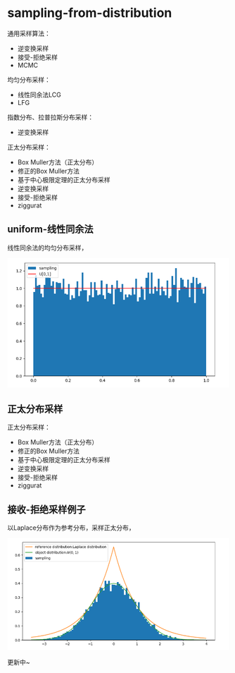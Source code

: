 # sampling-from-distribution

通用采样算法：

- 逆变换采样
- 接受-拒绝采样
- MCMC


均匀分布采样：

- 线性同余法LCG
- LFG


指数分布、拉普拉斯分布采样：

- 逆变换采样


正太分布采样：

- Box Muller方法（正太分布）
- 修正的Box Muller方法
- 基于中心极限定理的正太分布采样
- 逆变换采样
- 接受-拒绝采样
- ziggurat


## uniform-线性同余法

线性同余法的均匀分布采样，

![](asset/uniform-lcg-method.png)



## 正太分布采样

正太分布采样：

- Box Muller方法（正太分布）
- 修正的Box Muller方法
- 基于中心极限定理的正太分布采样
- 逆变换采样
- 接受-拒绝采样
- ziggurat



## 接收-拒绝采样例子

以Laplace分布作为参考分布，采样正太分布，

![](asset/accept_reject_sampling_normal_laplace.png)



更新中~
